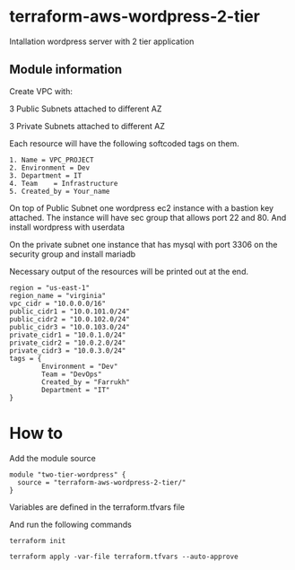 # terraform-aws-wordpress-2-tier
Intallation wordpress server with 2 tier application



## Module information

Create VPC with: 

3 Public Subnets attached to different AZ

3 Private Subnets attached to different AZ

Each resource will have the following softcoded tags on them. 

	1. Name = VPC_PROJECT
	2. Environment = Dev
	3. Department = IT 
	4. Team    = Infrastructure
	5. Created_by = Your_name

On top of Public Subnet one wordpress ec2 instance with a bastion key attached. The instance will have sec group that allows port 22 and 80. And install wordpress with userdata 

On the private subnet one instance that has mysql with port 3306 on the security group and install mariadb

Necessary output of the resources will be printed out at the end. 

```
region = "us-east-1"
region_name = "virginia"
vpc_cidr = "10.0.0.0/16"
public_cidr1 = "10.0.101.0/24"
public_cidr2 = "10.0.102.0/24"
public_cidr3 = "10.0.103.0/24"
private_cidr1 = "10.0.1.0/24"
private_cidr2 = "10.0.2.0/24"
private_cidr3 = "10.0.3.0/24"
tags = {
        Environment = "Dev"
        Team = "DevOps"
        Created_by = "Farrukh"
        Department = "IT"
}
```
# How to

Add the module source 
```
module "two-tier-wordpress" {
  source = "terraform-aws-wordpress-2-tier/"
}
```

Variables are defined in the terraform.tfvars file

And run the following commands

`terraform init`

`terraform apply -var-file terraform.tfvars --auto-approve`

